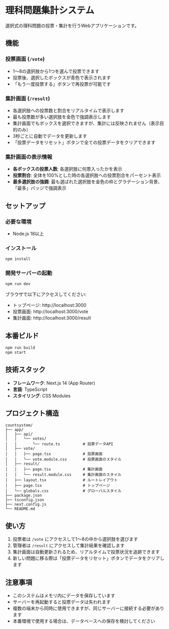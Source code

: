 # 理科問題集計システム

選択式の理科問題の投票・集計を行うWebアプリケーションです。

## 機能

### 投票画面 (`/vote`)
- 1〜8の選択肢から1つを選んで投票できます
- 投票後、選択したボックスが青色で表示されます
- 「もう一度投票する」ボタンで再投票が可能です

### 集計画面 (`/result`)
- 各選択肢への投票数と割合をリアルタイムで表示します
- 最も投票数が多い選択肢を金色で強調表示します
- 集計画面でもボックスを選択できますが、集計には反映されません（表示目的のみ）
- 3秒ごとに自動でデータを更新します
- 「投票データをリセット」ボタンで全ての投票データをクリアできます

### 集計画面の表示情報
- **各ボックスの投票人数**: 各選択肢に何票入ったかを表示
- **投票割合**: 全体を100%とした時の各選択肢への投票割合をパーセント表示
- **最多選択肢の強調**: 最も選ばれた選択肢を金色の枠とグラデーション背景、「最多」バッジで強調表示

## セットアップ

### 必要な環境
- Node.js 18以上

### インストール

```bash
npm install
```

### 開発サーバーの起動

```bash
npm run dev
```

ブラウザで以下にアクセスしてください:
- トップページ: http://localhost:3000
- 投票画面: http://localhost:3000/vote
- 集計画面: http://localhost:3000/result

## 本番ビルド

```bash
npm run build
npm start
```

## 技術スタック

- **フレームワーク**: Next.js 14 (App Router)
- **言語**: TypeScript
- **スタイリング**: CSS Modules

## プロジェクト構造

```
countsystem/
├── app/
│   ├── api/
│   │   └── votes/
│   │       └── route.ts          # 投票データAPI
│   ├── vote/
│   │   ├── page.tsx              # 投票画面
│   │   └── vote.module.css       # 投票画面のスタイル
│   ├── result/
│   │   ├── page.tsx              # 集計画面
│   │   └── result.module.css     # 集計画面のスタイル
│   ├── layout.tsx                # ルートレイアウト
│   ├── page.tsx                  # トップページ
│   └── globals.css               # グローバルスタイル
├── package.json
├── tsconfig.json
├── next.config.js
└── README.md
```

## 使い方

1. 投票者は `/vote` にアクセスして1〜8の中から選択肢を選びます
2. 管理者は `/result` にアクセスして集計結果を確認します
3. 集計画面は自動更新されるため、リアルタイムで投票状況を追跡できます
4. 新しい問題に移る際は「投票データをリセット」ボタンでデータをクリアします

## 注意事項

- このシステムはメモリ内にデータを保存しています
- サーバーを再起動すると投票データは失われます
- 複数の端末から同時に使用できますが、同じサーバーに接続する必要があります
- 本番環境で使用する場合は、データベースへの保存を検討してください
